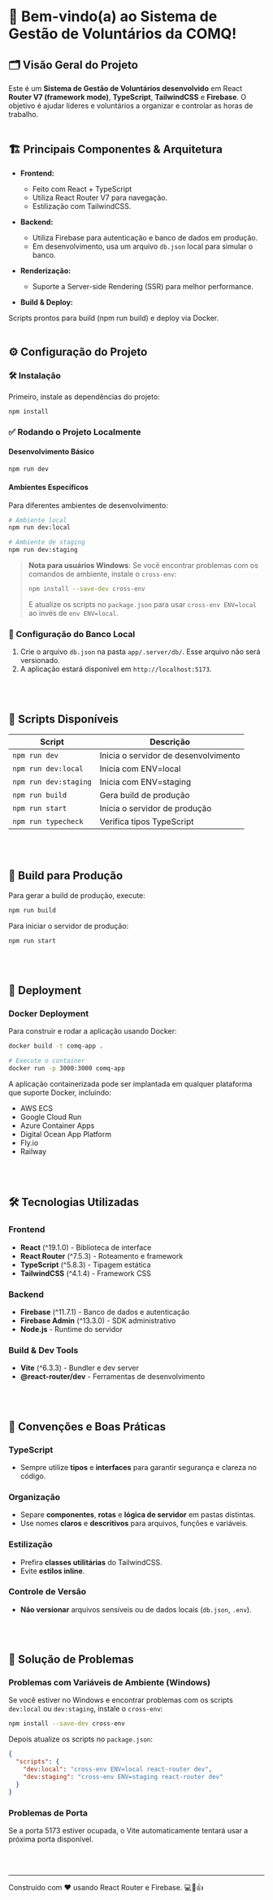 # 🎉 Bem-vindo(a) ao Sistema de Gestão de Voluntários da COMQ!

## 🗂️ Visão Geral do Projeto

Este é um **Sistema de Gestão de Voluntários desenvolvido** em React **Router V7 (framework mode)**, **TypeScript**, **TailwindCSS** e **Firebase**. O objetivo é ajudar líderes e voluntários a organizar e controlar as horas de trabalho.
<br />
<br />

## 🏗️ Principais Componentes & Arquitetura

- **Frontend:**

  - Feito com React + TypeScript
  - Utiliza React Router V7 para navegação.
  - Estilização com TailwindCSS.

- **Backend:**

  - Utiliza Firebase para autenticação e banco de dados em produção.
  - Em desenvolvimento, usa um arquivo `db.json` local para simular o banco.

- **Renderização:**

  - Suporte a Server-side Rendering (SSR) para melhor performance.

- **Build & Deploy:**

Scripts prontos para build (npm run build) e deploy via Docker.
<br />
<br />

## ⚙️ Configuração do Projeto

### 🛠️ Instalação

Primeiro, instale as dependências do projeto:

```bash
npm install
```

### ✅ Rodando o Projeto Localmente

#### Desenvolvimento Básico

```bash
npm run dev
```

#### Ambientes Específicos

Para diferentes ambientes de desenvolvimento:

```bash
# Ambiente local
npm run dev:local

# Ambiente de staging
npm run dev:staging
```

> **Nota para usuários Windows**: Se você encontrar problemas com os comandos de ambiente, instale o `cross-env`:
>
> ```bash
> npm install --save-dev cross-env
> ```
>
> E atualize os scripts no `package.json` para usar `cross-env ENV=local` ao invés de `env ENV=local`.

### 📁 Configuração do Banco Local

1. Crie o arquivo `db.json` na pasta `app/.server/db/`. Esse arquivo não será versionado.
2. A aplicação estará disponível em `http://localhost:5173`.

<br />
<br />

## 🚀 Scripts Disponíveis

| Script                | Descrição                            |
| --------------------- | ------------------------------------ |
| `npm run dev`         | Inicia o servidor de desenvolvimento |
| `npm run dev:local`   | Inicia com ENV=local                 |
| `npm run dev:staging` | Inicia com ENV=staging               |
| `npm run build`       | Gera build de produção               |
| `npm run start`       | Inicia o servidor de produção        |
| `npm run typecheck`   | Verifica tipos TypeScript            |

<br /><br />

## 🚀 Build para Produção

Para gerar a build de produção, execute:

```bash
npm run build
```

Para iniciar o servidor de produção:

```bash
npm run start
```

<br /><br />

## 🚢 Deployment

### Docker Deployment

Para construir e rodar a aplicação usando Docker:

```bash
docker build -t comq-app .

# Execute o container
docker run -p 3000:3000 comq-app
```

A aplicação containerizada pode ser implantada em qualquer plataforma que suporte Docker, incluindo:

- AWS ECS
- Google Cloud Run
- Azure Container Apps
- Digital Ocean App Platform
- Fly.io
- Railway

<br /><br />

## 🛠️ Tecnologias Utilizadas

### Frontend

- **React** (^19.1.0) - Biblioteca de interface
- **React Router** (^7.5.3) - Roteamento e framework
- **TypeScript** (^5.8.3) - Tipagem estática
- **TailwindCSS** (^4.1.4) - Framework CSS

### Backend

- **Firebase** (^11.7.1) - Banco de dados e autenticação
- **Firebase Admin** (^13.3.0) - SDK administrativo
- **Node.js** - Runtime do servidor

### Build & Dev Tools

- **Vite** (^6.3.3) - Bundler e dev server
- **@react-router/dev** - Ferramentas de desenvolvimento

<br /><br />

## 📝 Convenções e Boas Práticas

### TypeScript

- Sempre utilize **tipos** e **interfaces** para garantir segurança e clareza no código.

### Organização

- Separe **componentes**, **rotas** e **lógica de servidor** em pastas distintas.
- Use nomes **claros** e **descritivos** para arquivos, funções e variáveis.

### Estilização

- Prefira **classes utilitárias** do TailwindCSS.
- Evite **estilos inline**.

### Controle de Versão

- **Não versionar** arquivos sensíveis ou de dados locais (`db.json`, `.env`).

<br /><br />

## 🔧 Solução de Problemas

### Problemas com Variáveis de Ambiente (Windows)

Se você estiver no Windows e encontrar problemas com os scripts `dev:local` ou `dev:staging`, instale o `cross-env`:

```bash
npm install --save-dev cross-env
```

Depois atualize os scripts no `package.json`:

```json
{
  "scripts": {
    "dev:local": "cross-env ENV=local react-router dev",
    "dev:staging": "cross-env ENV=staging react-router dev"
  }
}
```

### Problemas de Porta

Se a porta 5173 estiver ocupada, o Vite automaticamente tentará usar a próxima porta disponível.

<br /><br />

---

Construído com ❤️ usando React Router e Firebase. 💻🚀👍
